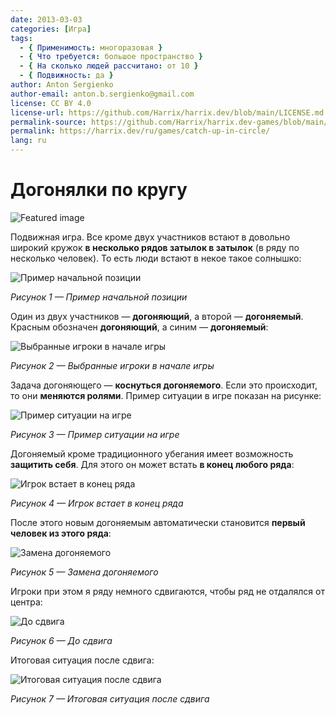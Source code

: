 ```yaml
---
date: 2013-03-03
categories: [Игра]
tags:
  - { Применимость: многоразовая }
  - { Что требуется: большое пространство }
  - { На сколько людей рассчитано: от 10 }
  - { Подвижность: да }
author: Anton Sergienko
author-email: anton.b.sergienko@gmail.com
license: CC BY 4.0
license-url: https://github.com/Harrix/harrix.dev/blob/main/LICENSE.md
permalink-source: https://github.com/Harrix/harrix.dev-games/blob/main/catch-up-in-circle/catch-up-in-circle.md
permalink: https://harrix.dev/ru/games/catch-up-in-circle/
lang: ru
---
```


# Догонялки по кругу

![Featured image](featured-image.svg)

Подвижная игра. Все кроме двух участников встают в довольно широкий кружок **в несколько рядов затылок в затылок** (в ряду по несколько человек). То есть люди встают в некое такое солнышко:

![Пример начальной позиции](img/game_01.svg)

_Рисунок 1 — Пример начальной позиции_

Один из двух участников — **догоняющий**, а второй — **догоняемый**. Красным обозначен **догоняющий**, а синим — **догоняемый**:

![Выбранные игроки в начале игры](img/game_02.svg)

_Рисунок 2 — Выбранные игроки в начале игры_

Задача догоняющего — **коснуться догоняемого**. Если это происходит, то они **меняются ролями**. Пример ситуации в игре показан на рисунке:

![Пример ситуации на игре](img/game_03.svg)

_Рисунок 3 — Пример ситуации на игре_

Догоняемый кроме традиционного убегания имеет возможность **защитить себя**. Для этого он может встать **в конец любого ряда**:

![Игрок встает в конец ряда](img/game_04.svg)

_Рисунок 4 — Игрок встает в конец ряда_

После этого новым догоняемым автоматически становится **первый человек из этого ряда**:

![Замена догоняемого](img/game_05.svg)

_Рисунок 5 — Замена догоняемого_

Игроки при этом я ряду немного сдвигаются, чтобы ряд не отдалялся от центра:

![До сдвига](img/game_06.svg)

_Рисунок 6 — До сдвига_

Итоговая ситуация после сдвига:

![Итоговая ситуация после сдвига](img/game_07.svg)

_Рисунок 7 — Итоговая ситуация после сдвига_
